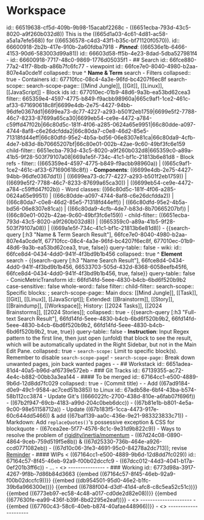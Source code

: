 # Workspace
id:: 66519638-cf5d-409b-9b98-15acabf2268c
	- ((6651ecba-793d-43c5-8020-a9f260b032d8)) This is the ((665d1a03-4c61-4d81-ac58-a5a1a7efe568)) for ((66536578-c4d3-43f1-b35c-bf71120f0570)).
	  id:: 66600918-2b2b-417e-910b-2a60fdba7918
	- ***Pinned***: ((66536e1b-6466-4153-90d6-583003d99a81))
	  id:: 66603d58-ff5b-4e23-8dad-5dba527981f4
	- id:: 66600918-7717-48c0-9869-1776d05035f1
	- ## Search
	  id:: 66fce880-77a2-41f7-8bdb-a86b7fc6fc77
		- viewpoint
		  id:: 66fce7e0-8040-4980-b2aa-807e4a0cde1f
		  collapsed:: true
		  ^ **Name & Term** search
			- Filters
			  collapsed:: true
				- Containers
				  id:: 67710fcc-08c4-4a3e-96fd-bc4207f6ec8f
				  search-scope::
				  search-scope-page:: [[Mind Jungle]], [[Git]], [[Linux]], [[JavaScript]]
				- Block ids
				  id:: 677010ec-01b9-48d6-9a3b-ea53bd62cea3
				  filter:: 665359e4-4597-4775-b849-f9acbb98960a|665c9af1-1ce2-461c-af33-671690618c8f|6699e4db-2e75-4427-94bb-96dfe0367dd1|6699ea73-dc77-4227-a293-b501f2eb1759|6699e5f2-7788-46c7-8233-87699a65ca30|6699eb54-ce9e-4472-a784-c59ffd47f02b|66c80d5c-181f-4f06-a285-0624a65e9951|66c80dde-a097-4744-8af8-c6e26dcfdda2|66c80da7-c0e8-46d2-85e5-71318fd44eff|66c80dfd-95e2-4b5a-bd56-06e8307e81ca|66c80da9-4cfb-4de7-b83d-8b70665207bf|66c80e01-002b-42ae-9c60-49bf3fc6e159
				  child-filter:: 6651ecba-793d-43c5-8020-a9f260b032d8|665359c0-a89a-41b5-9f28-503f79107a08|669a1e5f-734c-41c1-bf1c-21813b6e81d8
				- Block refs
					- filter:: ((665359e4-4597-4775-b849-f9acbb98960a)) | ((665c9af1-1ce2-461c-af33-671690618c8f))
						- **Components**: ((6699e4db-2e75-4427-94bb-96dfe0367dd1)) | ((6699ea73-dc77-4227-a293-b501f2eb1759)) | ((6699e5f2-7788-46c7-8233-87699a65ca30)) | ((6699eb54-ce9e-4472-a784-c59ffd47f02b))
						- Word classes: ((66c80d5c-181f-4f06-a285-0624a65e9951)) | ((66c80dde-a097-4744-8af8-c6e26dcfdda2)) | ((66c80da7-c0e8-46d2-85e5-71318fd44eff)) | ((66c80dfd-95e2-4b5a-bd56-06e8307e81ca)) | ((66c80da9-4cfb-4de7-b83d-8b70665207bf)) | ((66c80e01-002b-42ae-9c60-49bf3fc6e159))
					- child-filter:: ((6651ecba-793d-43c5-8020-a9f260b032d8)) | ((665359c0-a89a-41b5-9f28-503f79107a08)) | ((669a1e5f-734c-41c1-bf1c-21813b6e81d8))
			- {{search-query [:h3 "Name & Term Search Result"], 66fce7e0-8040-4980-b2aa-807e4a0cde1f, 67710fcc-08c4-4a3e-96fd-bc4207f6ec8f, 677010ec-01b9-48d6-9a3b-ea53bd62cea3, true, false}}
			  query-table:: false
		- wiki:
		  id:: 66fce8d4-0434-4dd0-941f-4f3bd9b1b456
		  collapsed:: true
		  ^ **Element** search
			- {{search-query [:h3 "Name Search Result"], 66fce8d4-0434-4dd0-941f-4f3bd9b1b456, 66533703-505d-432d-8368-6058eefb45f6, 66fce8d4-0434-4dd0-941f-4f3bd9b1b456, true, false}}
			  query-table:: false
		- ConicMetricTransform
		  id:: 66fd14fd-5eee-4830-b4cb-6bd6f520b9b2
		  case-sensitive:: false
		  whole-word:: false
		  filter::
		  child-filter::
		  search-scope:: Specific blocks: ;
		  search-scope-page:: Main docs: [[Mind Jungle]], [[Task]], [[Git]], [[Linux]], [[JavaScript]]; Extended: [[Brainstorm]], [[Story]], [[Braindump]], [[Workspace]];  History: [[2024 Tasks]], [[2024 Brainstorms]], [[2024 Stories]];
		  collapsed:: true
			- {{search-query [:h3 "Full-text Search Result"], 66fd14fd-5eee-4830-b4cb-6bd6f520b9b2, 66fd14fd-5eee-4830-b4cb-6bd6f520b9b2, 66fd14fd-5eee-4830-b4cb-6bd6f520b9b2, true, true}}
			  query-table:: false
		- **Instruction**: Input Regex pattern to the first line, then just open (unfold) that block to see the result, which will be automatically updated in the Right Sidebar, but not in the Main Edit Pane.
		  collapsed:: true
			- `search-scope:` Limit to specific block(s). Remember to disable `search-scope-page`!
			- `search-scope-page:` Break down unwanted pages, join back wanted pages
	-
	- ## Workstack
	  id:: 6651adea-81d4-40a5-b96d-af6739e572eb
		- ### Git Tracks
		  id:: 67139355-ac72-4e4c-b882-00bb3a3ea144
			- #### To be merged
			  id:: 67164cc1-e500-4889-9b6d-12d8dd7fc029
			  collapsed:: true
				- (Commit title)
				-
				- Add ((67ad9184-d0e9-49c1-9584-ac7ced51b385)) to Linux
				  id:: 67adb58e-6bf4-43ba-b574-58b112cc3874
				- Update Git's ((666022fc-2700-438d-810e-a6fab07f696f))
				- ((67b2f947-69cb-4183-a99d-204c0beb6dcc))
				- ((67b81e1b-b801-4e5a-9c00-98e51158712a))
				- Update ((67b183f5-1cca-4473-917e-60c644dd5466)) & add ((67baf139-aa0c-436e-9e21-983323833c71))
				- Markdown: Add `replaceQuotes()`'s possessive exception & CSS for blockquote
				- ((67cea2ee-5f77-4576-8c1c-9e31d9b822c9))
				- Ways to resolve the problem of [rigidity/inertia/momentum](((67b541cf-4818-45ad-911c-d2c3397f9e3d)))
				- ((67d24c08-0890-4864-9ceb-759d519f5e8b)) & ((67d25330-736b-464e-a926-ccd0771082eb))
				- ((67d10c06-3fe3-4691-95c0-84278a2dc713)); revise [Reminder](((67d2a63d-58de-4dbe-bbec-3ec8625737c7)))
			- #### WIPs < ((67164cc1-e500-4889-9b6d-12d8dd7fc029))
			  id:: 67164c57-8f45-46eb-92a9-f00b02dccfc9
				- ((67dcc012-44d3-4041-b17a-0ef201b3ff6c))
				- ...
			- <<End Tracks>>
			  ---------------
		- ### Working
		  id:: 6773d98a-3917-4267-9f8b-7d86b84d3663
		  {{embed ((67164c57-8f45-46eb-92a9-f00b02dccfc9))}}
		  {{embed ((db954501-95d0-46e2-b1fc-39b6a966300e))}}
		  {{embed ((6788f004-d3df-41d4-afc8-c8c5ea52c51c))}}
		  {{embed ((6773eb97-ec58-4c48-a017-cd0de2d82e08))}}
		  {{embed ((677630fe-ea99-436f-b39f-8bd2295e2eaf))}}
		- <<End Workstack>>
		  ---------------------
	- {{embed ((67760c43-58c6-40eb-b874-40afae448966))}}
	- <<End Workspace>> 
	  ---------------------